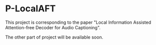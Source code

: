 # P-LocalAFT

This project is corresponding to the paper "Local Information Assisted Attention-free Decoder for Audio Captioning".

The other part of project will be available soon. 
